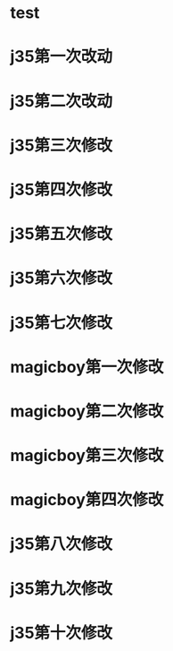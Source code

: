 # test
# j35第一次改动
# j35第二次改动
# j35第三次修改
# j35第四次修改
# j35第五次修改
# j35第六次修改
# j35第七次修改
# magicboy第一次修改
# magicboy第二次修改
# magicboy第三次修改
# magicboy第四次修改
# j35第八次修改
# j35第九次修改
# j35第十次修改
